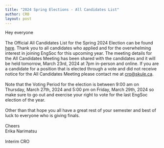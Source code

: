 ```yaml
---
title: "2024 Spring Elections - All Candidates List"
author: CRO
layout: post
---
```


Hey everyone<br> <br> The Official All Candidates List for the Spring 2024 Election can be found <a href = "https://drive.google.com/file/d/11z_42DExQQddwfedsYOoWugiET2aCGgT/view">here</a>. Thank you to all candidates who applied and for the overwhelming interest in joining EngSoc for this upcoming year. The meeting details for the All Candidates Meeting has been shared with the candidates and it will be held tomorrow, March 23rd, 2024 at 7pm in-person and online. If you are a candidate for a position that is elected through a vote and did not receive notice for the All Candidates Meeting please contact me at cro@skule.ca. <br> <br> Note that the Voting Period for the election is between 9:00 am on Thursday, March 27th, 2024 and 5:00 pm on Friday, March 29th, 2024 so make sure to go out and exercise your right to vote for the last EngSoc election of the year.<br> <br> Other than that hope you all have a great rest of your semester and best of luck to everyone who is giving finals.<br> <br> Cheers<br> Erika Narimatsu <br> <br> Interim CRO
